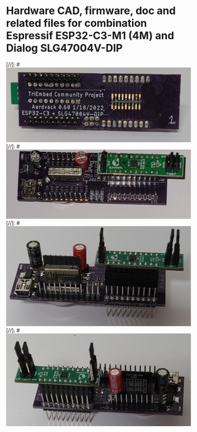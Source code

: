 # Hardware CAD, firmware, doc and related files for combination Espressif ESP32-C3-M1 (4M) and Dialog SLG47004V-DIP
[//]: # ![Aardvark version 0.60 bottom](v0.60/images/aardvark-0.60-bottom.jpg)
[//]: # ![Aardvark version 0.60 top](v0.60/images/aardvark-0.60-top.jpg)
[//]: # ![Aardvark version 0.60 side 1](v0.60/images/aardvark-0.60-side1.jpg)
[//]: # ![Aardvark version 0.60 side 2](v0.60/images/aardvark-0.60-side2.jpg)
